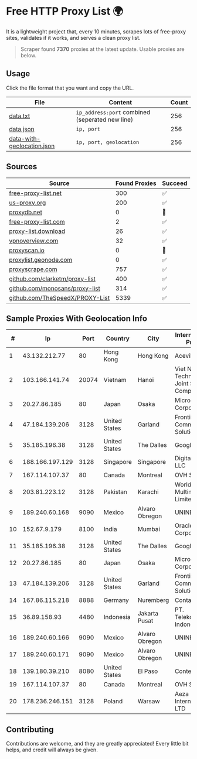 
# Free HTTP Proxy List 🌍

It is a lightweight project that, every 10 minutes, scrapes lots of free-proxy sites, validates if it works, and serves a clean proxy list.


> Scraper found **7370** proxies at the latest update. Usable proxies are below.

## Usage

Click the file format that you want and copy the URL.


|File|Content|Count|
|----|-------|-----|
|[data.txt](https://raw.githubusercontent.com/themiralay/Proxy-List-World/master/data.txt)|`ip_address:port` combined (seperated new line)|256|
|[data.json](https://raw.githubusercontent.com/themiralay/Proxy-List-World/master/data.json)|`ip, port`|256|
|[data-with-geolocation.json](https://raw.githubusercontent.com/themiralay/Proxy-List-World/master/data-with-geolocation.json)|`ip, port, geolocation`|256|

## Sources

|Source|Found Proxies|Succeed|
|------|-------------|-------|
|[free-proxy-list.net](https://free-proxy-list.net)|300|✅|
|[us-proxy.org](https://www.us-proxy.org)|200|✅|
|[proxydb.net](http://proxydb.net)|0|🚫|
|[free-proxy-list.com](https://free-proxy-list.com/?page=&port=&type%5B%5D=http&type%5B%5D=https&up_time=0&search=Search)|2|✅|
|[proxy-list.download](https://www.proxy-list.download/HTTP)|26|✅|
|[vpnoverview.com](https://vpnoverview.com/privacy/anonymous-browsing/free-proxy-servers)|32|✅|
|[proxyscan.io](https://www.proxyscan.io)|0|🚫|
|[proxylist.geonode.com](https://proxylist.geonode.com/api/proxy-list?limit=300&page=1&sort_by=lastChecked&sort_type=desc&protocols=http,https)|0|✅|
|[proxyscrape.com](https://api.proxyscrape.com/v2/?request=displayproxies&protocol=http&timeout=10000&country=all&ssl=all&anonymity=all)|757|✅|
|[github.com/clarketm/proxy-list](https://raw.githubusercontent.com/clarketm/proxy-list/master/proxy-list-raw.txt)|400|✅|
|[github.com/monosans/proxy-list](https://raw.githubusercontent.com/monosans/proxy-list/main/proxies/http.txt)|314|✅|
|[github.com/TheSpeedX/PROXY-List](https://raw.githubusercontent.com/TheSpeedX/PROXY-List/master/http.txt)|5339|✅|


## Sample Proxies With Geolocation Info

|#|Ip|Port|Country|City|Internet Service Provider|
|-|--|----|-------|----|-------------------------|
|1|43.132.212.77|80|Hong Kong|Hong Kong|Aceville Pte.ltd|
|2|103.166.141.74|20074|Vietnam|Hanoi|Viet NAM Cloud Technology Joint Stock Company|
|3|20.27.86.185|80|Japan|Osaka|Microsoft Corporation|
|4|47.184.139.206|3128|United States|Garland|Frontier Communications Solutions|
|5|35.185.196.38|3128|United States|The Dalles|Google LLC|
|6|188.166.197.129|3128|Singapore|Singapore|DigitalOcean, LLC|
|7|167.114.107.37|80|Canada|Montreal|OVH SAS|
|8|203.81.223.12|3128|Pakistan|Karachi|Worldcall Multimedia Limited|
|9|189.240.60.168|9090|Mexico|Alvaro Obregon|UNINET|
|10|152.67.9.179|8100|India|Mumbai|Oracle Corporation|
|11|35.185.196.38|3128|United States|The Dalles|Google LLC|
|12|20.27.86.185|80|Japan|Osaka|Microsoft Corporation|
|13|47.184.139.206|3128|United States|Garland|Frontier Communications Solutions|
|14|167.86.115.218|8888|Germany|Nuremberg|Contabo GmbH|
|15|36.89.158.93|4480|Indonesia|Jakarta Pusat|PT. Telekomunikasi Indonesia|
|16|189.240.60.166|9090|Mexico|Alvaro Obregon|UNINET|
|17|189.240.60.171|9090|Mexico|Alvaro Obregon|UNINET|
|18|139.180.39.210|8080|United States|El Paso|Conterra|
|19|167.114.107.37|80|Canada|Montreal|OVH SAS|
|20|178.236.246.151|3128|Poland|Warsaw|Aeza International LTD|



## Contributing

Contributions are welcome, and they are greatly appreciated! Every
little bit helps, and credit will always be given.

